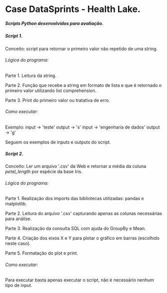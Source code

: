 # Case DataSprints - Health Lake.

##### Scripts Python desenvolvidos para avaliação.

##### **Script 1.** 

  Conceito: script para retornar o primeiro valor não repetido de uma string. 

###### Lógica do programa: 

  Parte 1. Leitura da string. 

  Parte 2. Função que recebe a string em formato de lista e que é retornado o primeiro valor utilizando list comprehension. 

  Parte 3. Print do primeiro valor ou tratativa de erro. 

###### Como executar: 

  Exemplo:
  input -> 'teste'
  output -> 's'
  input -> 'engenharia de dados'
  output -> 'g'
  
 Seguem os exemplos de inputs e outputs do script. 


##### **Script 2.** 

  Conceito: Ler um arquivo '.csv' da Web e retornar a média da coluna *petal_length* por espécie da base Iris. 
  
###### Lógica do programa: 

  Parte 1. Realização dos imports das bibliotecas utilizadas: pandas e matplotlib.
  
  Parte 2. Leitura do arquivo '.csv' capturando apenas as colunas necessárias para análise. 
  
  Parte 3. Realização da consulta SQL com ajuda do GroupBy e Mean. 
  
  Parte 4. Criação dos eixos X e Y para plotar o gráfico em barras (escolhido neste caso).
  
  Parte 5. Formatação do plot e print. 
  
###### Como executar: 

  Para executar basta apenas executar o script, não é necessário nenhum tipo de input.
